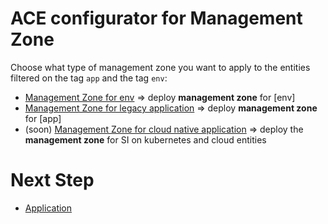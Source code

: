 # ACE configurator for Management Zone


Choose what type of management zone you want to apply to the entities filtered on the tag `app` and the tag `env`: 
- [Management Zone for env](/Management-Zone/deploy-env-mz) => deploy  **management zone** for [env]
- [Management Zone for legacy application](/Management-Zone/deploy-legacy-mz) => deploy  **management zone** for [app]
- (soon) [Management Zone for cloud native application](/Management-Zone/deploy-cloudnative-mz)        => deploy the **management zone** for SI on kubernetes and cloud entities 

# Next Step

   - [Application](/Application)  

